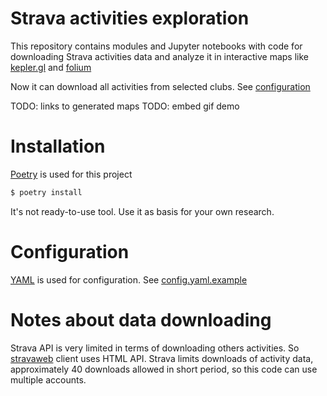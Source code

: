 # Strava activities exploration

This repository contains modules and Jupyter notebooks with code for downloading Strava activities
data and analyze it in interactive maps like [kepler.gl](https://kepler.gl/) and [folium](https://python-visualization.github.io/folium/)

Now it can download all activities from selected clubs. See [configuration](#configuration)

TODO: links to generated maps
TODO: embed gif demo

# Installation
[Poetry](https://python-poetry.org/) is used for this project
```bash
$ poetry install
```

It's not ready-to-use tool. Use it as basis for your own research.

# Configuration

[YAML](https://yaml.org) is used for configuration. See [config.yaml.example](etc/config.yaml.example)

# Notes about data downloading
Strava API is very limited in terms of downloading others activities. So [stravaweb](stravaweb) 
client uses HTML API. 
Strava limits downloads of activity data, approximately 40 downloads allowed in short period, 
so this code can use multiple accounts.
